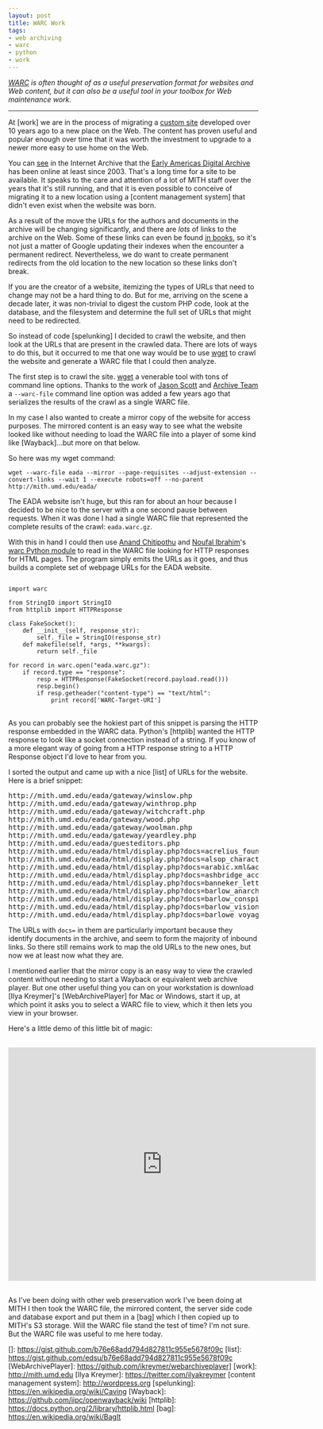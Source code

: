 ```yaml
---
layout: post
title: WARC Work
tags:
- web archiving
- warc
- python
- work
---
```


*[WARC] is often thought of as a useful preservation format for websites
and Web content, but it can also be a useful tool in your toolbox for 
Web maintenance work.*

---

At [work] we are in the process of migrating a [custom site] developed over 10
years ago to a new place on the Web. The content has proven useful and popular
enough over time that it was worth the investment to upgrade to a newer more
easy to use home on the Web.

You can [see] in the Internet Archive that the [Early Americas Digital Archive]
has been online at least since 2003. That's a long time for a site to be
available. It speaks to the care and attention of a lot of MITH staff over the
years that it's still running, and that it is even possible to conceive of
migrating it to a new location using a [content management system] that didn't
even exist when the website was born.

As a result of the move the URLs for the authors and documents in the archive
will be changing significantly, and there are *lots* of links to the archive on
the Web.  Some of these links can even be found [in books], so it's not just a
matter of Google updating their indexes when the encounter a permanent redirect.
Nevertheless, we do want to create permanent redirects from the old location to
the new location so these links don't break.

If you are the creator of a website, itemizing the types of URLs that need to
change may not be a hard thing to do. But for me, arriving on the scene a decade
later, it was non-trivial to digest the custom PHP code, look at the database,
and the filesystem and determine the full set of URLs that might need to be
redirected.

So instead of code [spelunking] I decided to crawl the website, and then look at
the URLs that are present in the crawled data. There are lots of ways to do
this, but it occurred to me that one way would be to use [wget] to crawl the
website and generate a WARC file that I could then analyze.

The first step is to crawl the site. [wget] a venerable tool with tons of
command line options. Thanks to the work of [Jason Scott] and [Archive Team] a
`--warc-file` command line option was added a few years ago that serializes the
results of the crawl as a single WARC file. 

In my case I also wanted to create a mirror copy of the website for access
purposes. The mirrored content is an easy way to see what the website looked
like without needing to load the WARC file into a player of some kind like
[Wayback]...but more on that below.

So here was my wget command:

```
wget --warc-file eada --mirror --page-requisites --adjust-extension --convert-links --wait 1 --execute robots=off --no-parent http://mith.umd.edu/eada/
```

The EADA website isn't huge, but this ran for about an hour because I
decided to be nice to the server with a one second pause between requests. When
it was done I had a single WARC file that represented the complete results of 
the crawl: `eada.warc.gz`. 

With this in hand I could then use [Anand Chitipothu] and [Noufal Ibrahim]'s
[warc Python module] to read in the WARC file looking for HTTP responses for 
HTML pages. The program simply emits the URLs as it goes, and thus builds a
complete set of webpage URLs for the EADA website.

<pre>
<code class="python">
import warc

from StringIO import StringIO
from httplib import HTTPResponse

class FakeSocket():
    def __init__(self, response_str):
        self._file = StringIO(response_str)
    def makefile(self, *args, **kwargs):
        return self._file

for record in warc.open("eada.warc.gz"):
    if record.type == "response":
        resp = HTTPResponse(FakeSocket(record.payload.read()))
        resp.begin()
        if resp.getheader("content-type") == "text/html":
            print record['WARC-Target-URI']
</code>
</pre>

As you can probably see the hokiest part of this snippet is parsing the HTTP
response embedded in the WARC data. Python's [httplib] wanted the HTTP response
to look like a socket connection instead of a string. If 
you know of a more elegant way of going from a HTTP response string to a 
HTTP Response object I'd love to hear from you.

I sorted the output and came up with a nice [list] of URLs for the website.
Here is a brief snippet:

<pre>
http://mith.umd.edu/eada/gateway/winslow.php
http://mith.umd.edu/eada/gateway/winthrop.php
http://mith.umd.edu/eada/gateway/witchcraft.php
http://mith.umd.edu/eada/gateway/wood.php
http://mith.umd.edu/eada/gateway/woolman.php
http://mith.umd.edu/eada/gateway/yeardley.php
http://mith.umd.edu/eada/guesteditors.php
http://mith.umd.edu/eada/html/display.php?docs=acrelius_founding.xml&action=show
http://mith.umd.edu/eada/html/display.php?docs=alsop_character.xml&action=show
http://mith.umd.edu/eada/html/display.php?docs=arabic.xml&action=show
http://mith.umd.edu/eada/html/display.php?docs=ashbridge_account.xml&action=show
http://mith.umd.edu/eada/html/display.php?docs=banneker_letter.xml&action=show
http://mith.umd.edu/eada/html/display.php?docs=barlow_anarchiad.xml&action=show
http://mith.umd.edu/eada/html/display.php?docs=barlow_conspiracy.xml&action=show
http://mith.umd.edu/eada/html/display.php?docs=barlow_vision.xml&action=show
http://mith.umd.edu/eada/html/display.php?docs=barlowe_voyage.xml&action=show
</pre>

The URLs with `docs=` in them are particularly important because they identify 
documents in the archive, and seem to form the majority of inbound links. So
there still remains work to map the old URLs to the new ones, but now we at
least now what they are.

I mentioned earlier that the mirror copy is an easy way to view the crawled
content without needing to start a Wayback or equivalent web archive player. But
one other useful thing you can on your workstation is download [Ilya Kreymer]'s
[WebArchivePlayer] for Mac or Windows, start it up, at which point it asks you
to select a WARC file to view, which it then lets you view in your browser.

Here's a little demo of this little bit of magic:

<div style="text-align: center; margin-top: 30px; margin-bottom: 30px;">
<iframe width="620" height="470" src="https://www.youtube.com/embed/47mga_b1SrY"
frameborder="0" allowfullscreen></iframe>
</div>

As I've been doing with other web preservation work I've been doing at MITH 
I then took the WARC file, the mirrored content, the server side code and 
database export and put them in a [bag] which I then copied up to MITH's S3 
storage.  Will the WARC file stand the test of time? I'm not sure. But the WARC
file was useful to me here today.

[custom site]: http://mith.umd.edu/eada/
[Early Americas Digital Archive]: http://mith.umd.edu/eada/
[see]: https://web.archive.org/web/20040204170010/http://www.mith2.umd.edu/eada/index.jsp
[in books]: https://www.google.com/search?tbm=bks&q=edu%2Feada
[wget]: https://www.gnu.org/software/wget/ 
[Noufal Ibrahim]: https://github.com/nibrahim
[Anand Chitipothu]: https://github.com/anandology
[warc Python module]: https://github.com/internetarchive/warc
[WARC]: http://iipc.github.io/warc-specifications/
[Jason Scott]: https://twitter.com/textfiles
[Archive Team]: http://www.archiveteam.org
[]: https://gist.github.com/b76e68add794d827811c955e5678f09c
[list]: https://gist.github.com/edsu/b76e68add794d827811c955e5678f09c
[WebArchivePlayer]: https://github.com/ikreymer/webarchiveplayer]
[work]: http://mith.umd.edu
[Ilya Kreymer]: https://twitter.com/ilyakreymer
[content management system]: http://wordpress.org
[spelunking]: https://en.wikipedia.org/wiki/Caving
[Wayback]: https://github.com/iipc/openwayback/wiki
[httplib]: https://docs.python.org/2/library/httplib.html
[bag]: https://en.wikipedia.org/wiki/BagIt
